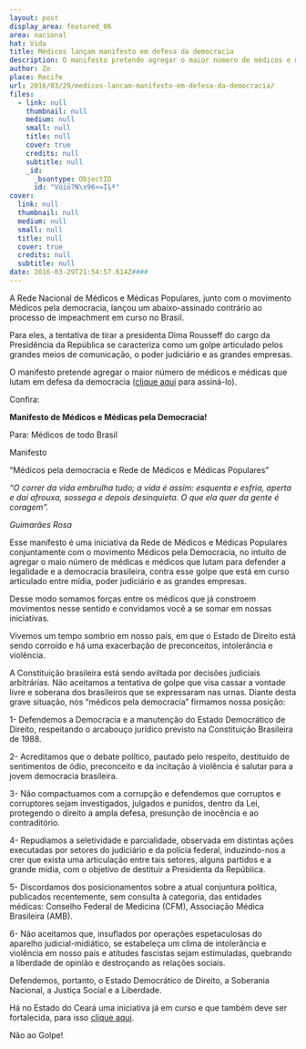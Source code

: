 ```yaml
---
layout: post
display_area: featured_06
area: nacional
hat: Vida
title: Médicos lançam manifesto em defesa da democracia
description: O manifesto pretende agregar o maior número de médicos e médicas que lutam em defesa da democracia
author: Ze
place: Recife
url: 2016/03/29/medicos-lancam-manifesto-em-defesa-da-democracia/
files:
  - link: null
    thumbnail: null
    medium: null
    small: null
    title: null
    cover: true
    credits: null
    subtitle: null
    _id:
      _bsontype: ObjectID
      id: "Vúïö?N\x96¤=Ì¾ª"
cover:
  link: null
  thumbnail: null
  medium: null
  small: null
  title: null
  cover: true
  credits: null
  subtitle: null
date: 2016-03-29T21:54:57.614Z####
---
```

<p>A Rede Nacional de M&eacute;dicos e M&eacute;dicas Populares, junto com o movimento M&eacute;dicos pela democracia, lan&ccedil;ou um abaixo-assinado contr&aacute;rio ao processo de impeachment em curso no Brasil.</p>

<p>Para eles, a tentativa de tirar a presidenta Dima Rousseff do cargo da Presid&ecirc;ncia da Rep&uacute;blica se caracteriza como um golpe articulado pelos grandes meios de comunica&ccedil;&atilde;o, o poder judici&aacute;rio e as grandes empresas.</p>

<p>O manifesto pretende agregar o maior n&uacute;mero de m&eacute;dicos e m&eacute;dicas que lutam em defesa da democracia (<a href="https://docs.google.com/forms/d/1eWpgRnqWUYmJHrtO55E2MDelgjQ-Qe47qcRhsVbaur8/viewform" target="_blank">clique aqui</a>&nbsp;para assin&aacute;-lo).</p>

<p>Confira:</p>

<p><strong>Manifesto de M&eacute;dicos e M&eacute;dicas pela Democracia!</strong></p>

<p>Para: M&eacute;dicos de todo Brasil</p>

<p>Manifesto</p>

<p>&ldquo;M&eacute;dicos pela democracia e Rede de M&eacute;dicos e M&eacute;dicas Populares&rdquo;</p>

<p><em>&ldquo;O correr da vida embrulha tudo; a vida &eacute; assim: esquenta e esfria, aperta e da&iacute; afrouxa, sossega e depois desinquieta. O que ela quer da gente &eacute; coragem&rdquo;.</em></p>

<p><em>Guimar&atilde;es Rosa</em></p>

<p>Esse manifesto &eacute; uma iniciativa da Rede de M&eacute;dicos e M&eacute;dicas Populares conjuntamente com o movimento M&eacute;dicos pela Democracia, no intuito de agregar o maio n&uacute;mero de m&eacute;dicas e m&eacute;dicos que lutam para defender a legalidade e a democracia brasileira, contra esse golpe que est&aacute; em curso articulado entre m&iacute;dia, poder judici&aacute;rio e as grandes empresas.</p>

<p>Desse modo somamos for&ccedil;as entre os m&eacute;dicos que j&aacute; constroem movimentos nesse sentido e convidamos voc&ecirc; a se somar em nossas iniciativas.</p>

<p>Vivemos um tempo sombrio em nosso pa&iacute;s, em que o Estado de Direito est&aacute; sendo corro&iacute;do e h&aacute; uma exacerba&ccedil;&atilde;o de preconceitos, intoler&acirc;ncia e viol&ecirc;ncia.</p>

<p>A Constitui&ccedil;&atilde;o brasileira est&aacute; sendo aviltada por decis&otilde;es judiciais arbitr&aacute;rias. N&atilde;o aceitamos a tentativa de golpe que visa cassar a vontade livre e soberana dos brasileiros que se expressaram nas urnas. Diante desta grave situa&ccedil;&atilde;o, n&oacute;s &ldquo;m&eacute;dicos pela democracia&rdquo; firmamos nossa posi&ccedil;&atilde;o:</p>

<p>1- Defendemos a Democracia e a manuten&ccedil;&atilde;o do Estado Democr&aacute;tico de Direito, respeitando o arcabou&ccedil;o jur&iacute;dico previsto na Constitui&ccedil;&atilde;o Brasileira de 1988.</p>

<p>2- Acreditamos que o debate pol&iacute;tico, pautado pelo respeito, destitu&iacute;do de sentimentos de &oacute;dio, preconceito e da incita&ccedil;&atilde;o &agrave; viol&ecirc;ncia &eacute; salutar para a jovem democracia brasileira.</p>

<p>3- N&atilde;o compactuamos com a corrup&ccedil;&atilde;o e defendemos que corruptos e corruptores sejam investigados, julgados e punidos, dentro da Lei, protegendo o direito a ampla defesa, presun&ccedil;&atilde;o de inoc&ecirc;ncia e ao contradit&oacute;rio.</p>

<p>4- Repudiamos a seletividade e parcialidade, observada em distintas a&ccedil;&otilde;es executadas por setores do judici&aacute;rio e da pol&iacute;cia federal, induzindo-nos a crer que exista uma articula&ccedil;&atilde;o entre tais setores, alguns partidos e a grande m&iacute;dia, com o objetivo de destituir a Presidenta da Rep&uacute;blica.</p>

<p>5- Discordamos dos posicionamentos sobre a atual conjuntura pol&iacute;tica, publicados recentemente, sem consulta &agrave; categoria, das entidades m&eacute;dicas: Conselho Federal de Medicina (CFM), Associa&ccedil;&atilde;o M&eacute;dica Brasileira (AMB).</p>

<p>6- N&atilde;o aceitamos que, insuflados por opera&ccedil;&otilde;es espetaculosas do aparelho judicial-midi&aacute;tico, se estabele&ccedil;a um clima de intoler&acirc;ncia e viol&ecirc;ncia em nosso pa&iacute;s e atitudes fascistas sejam estimuladas, quebrando a liberdade de opini&atilde;o e destro&ccedil;ando as rela&ccedil;&otilde;es sociais.</p>

<p>Defendemos, portanto, o Estado Democr&aacute;tico de Direito, a Soberania Nacional, a Justi&ccedil;a Social e a Liberdade.</p>

<p>H&aacute; no Estado do Cear&aacute; uma iniciativa j&aacute; em curso e que tamb&eacute;m deve ser fortalecida, para isso&nbsp;<a href="http://www.peticaopublica.com.br/pview.aspx?pi=BR89375" target="_blank">clique aqui</a>.</p>

<p>N&atilde;o ao Golpe!</p>

